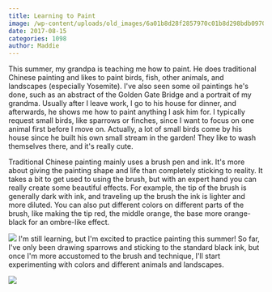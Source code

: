```yaml
---
title: Learning to Paint
image: /wp-content/uploads/old_images/6a01b8d28f2857970c01b8d298bdb0970c-pi.jpg
date: 2017-08-15
categories: 1098
author: Maddie
---
```


This summer, my grandpa is teaching me how to paint. He does traditional Chinese painting and likes to paint birds, fish, other animals, and landscapes (especially Yosemite). I've also seen some oil paintings he's done, such as an abstract of the Golden Gate Bridge and a portrait of my grandma. Usually after I leave work, I go to his house for dinner, and afterwards, he shows me how to paint anything I ask him for. I typically request small birds, like sparrows or finches, since I want to focus on one animal first before I move on. Actually, a lot of small birds come by his house since he built his own small stream in the garden! They like to wash themselves there, and it's really cute.

Traditional Chinese painting mainly uses a brush pen and ink. It's more about giving the painting shape and life than completely sticking to reality. It takes a bit to get used to using the brush, but with an expert hand you can really create some beautiful effects. For example, the tip of the brush is generally dark with ink, and traveling up the brush the ink is lighter and more diluted. You can also put different colors on different parts of the brush, like making the tip red, the middle orange, the base more orange-black for an ombre-like effect.


![](/old_images/6a01b8d28f2857970c01bb09b1af5e970d-pi.jpg)
I'm still learning, but I'm excited to practice painting this summer! So far, I've only been drawing sparrows and sticking to the standard black ink, but once I'm more accustomed to the brush and technique, I'll start experimenting with colors and different animals and landscapes. 


![](/old_images/6a01b8d28f2857970c01bb09b1afd3970d-pi.jpg)

